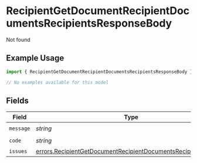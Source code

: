 # RecipientGetDocumentRecipientDocumentsRecipientsResponseBody

Not found

## Example Usage

```typescript
import { RecipientGetDocumentRecipientDocumentsRecipientsResponseBody } from "@documenso/sdk-typescript/models/errors";

// No examples available for this model
```

## Fields

| Field                                                                                                                                            | Type                                                                                                                                             | Required                                                                                                                                         | Description                                                                                                                                      |
| ------------------------------------------------------------------------------------------------------------------------------------------------ | ------------------------------------------------------------------------------------------------------------------------------------------------ | ------------------------------------------------------------------------------------------------------------------------------------------------ | ------------------------------------------------------------------------------------------------------------------------------------------------ |
| `message`                                                                                                                                        | *string*                                                                                                                                         | :heavy_check_mark:                                                                                                                               | N/A                                                                                                                                              |
| `code`                                                                                                                                           | *string*                                                                                                                                         | :heavy_check_mark:                                                                                                                               | N/A                                                                                                                                              |
| `issues`                                                                                                                                         | [errors.RecipientGetDocumentRecipientDocumentsRecipientsIssues](../../models/errors/recipientgetdocumentrecipientdocumentsrecipientsissues.md)[] | :heavy_minus_sign:                                                                                                                               | N/A                                                                                                                                              |